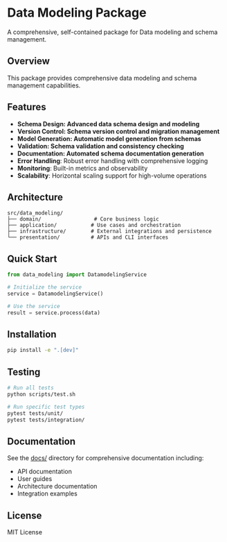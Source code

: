 # Data Modeling Package

A comprehensive, self-contained package for Data modeling and schema management.

## Overview

This package provides comprehensive data modeling and schema management capabilities.

## Features

- **Schema Design: Advanced data schema design and modeling**
- **Version Control: Schema version control and migration management**
- **Model Generation: Automatic model generation from schemas**
- **Validation: Schema validation and consistency checking**
- **Documentation: Automated schema documentation generation**
- **Error Handling**: Robust error handling with comprehensive logging
- **Monitoring**: Built-in metrics and observability
- **Scalability**: Horizontal scaling support for high-volume operations

## Architecture

```
src/data_modeling/
├── domain/                 # Core business logic
├── application/           # Use cases and orchestration  
├── infrastructure/        # External integrations and persistence
└── presentation/          # APIs and CLI interfaces
```

## Quick Start

```python
from data_modeling import DatamodelingService

# Initialize the service
service = DatamodelingService()

# Use the service
result = service.process(data)
```

## Installation

```bash
pip install -e ".[dev]"
```

## Testing

```bash
# Run all tests
python scripts/test.sh

# Run specific test types
pytest tests/unit/
pytest tests/integration/
```

## Documentation

See the [docs/](docs/) directory for comprehensive documentation including:
- API documentation
- User guides
- Architecture documentation
- Integration examples

## License

MIT License